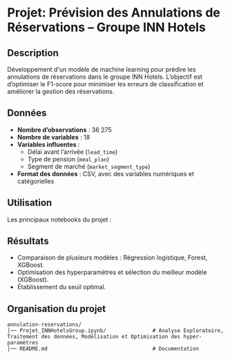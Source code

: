 # Projet: Prévision des Annulations de Réservations – Groupe INN Hotels

## Description
Développement d'un modèle de machine learning pour prédire les annulations de réservations dans le groupe INN Hotels. L’objectif est d’optimiser le F1-score pour minimiser les erreurs de classification et améliorer la gestion des réservations.

## Données
- **Nombre d’observations** : 36 275
- **Nombre de variables** : 18
- **Variables influentes** :
  - Délai avant l’arrivée (`lead_time`)
  - Type de pension (`meal_plan`)
  - Segment de marché (`market_segment_type`)
- **Format des données** : CSV, avec des variables numériques et catégorielles

## Utilisation
Les principaux notebooks du projet :

## Résultats
- Comparaison de plusieurs modèles : Régression logistique, Forest, XGBoost.
- Optimisation des hyperparamètres  et sélection du meilleur modèle (XGBoost).
- Établissement du seuil optimal.

## Organisation du projet
```
annulation-reservations/
│── Projet_INNHotelsGroup.ipynb/               # Analyse Exploratoire, Traitement des données, Modélisation et Optimisation des hyper-paramètres
│── README.md                                  # Documentation
```
